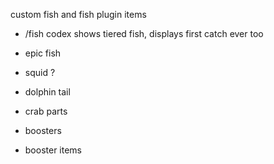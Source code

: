 custom fish and fish plugin items

- /fish codex shows tiered fish, displays first catch ever too

- epic fish

- squid ?

- dolphin tail

- crab parts

- boosters

- booster items
